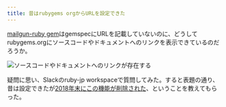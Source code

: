 ```yaml
---
title: 昔はrubygems orgからURLを設定できた
---
```

[mailgun-ruby gem](https://rubygems.org/gems/mailgun-ruby)はgemspecにURLを記載していないのに、どうしてrubygems.orgにソースコードやドキュメントへのリンクを表示できているのだろうか。

![](https://lh3.googleusercontent.com/ETKZRlJsLi1NYLD46LbB0FOcGyp7Y-a0NnvmxjL6OPyH-isMX319peq7MOCX_iId-52odvfLNGWj7ngRgix1n5Lf7CuqtU5AzOC3N-pMZyF7788Ezc7mh4Ft_d7qPzcHsXY1KjZjO2w7rps90_1toM3iXo3LJnV_DS_O4MjYhd5_cYh6FKdiWiebzF5K "ソースコードやドキュメントへのリンクが存在する")

疑問に思い、Slackのruby-jp workspaceで質問してみた。すると表題の通り、昔は設定できたが[2018年末にこの機能が削除された](https://github.com/rubygems/rubygems.org/pull/1815)、ということを教えてもらった。
